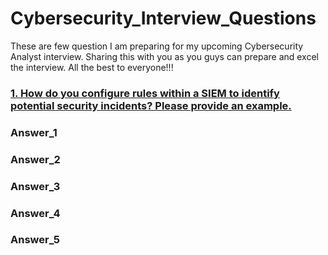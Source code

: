 # Cybersecurity_Interview_Questions

These are few question I am preparing for my upcoming Cybersecurity Analyst interview. 
Sharing this with you as you guys can prepare and excel the interview. 
All the best to everyone!!!

### [1. How do you configure rules within a SIEM to identify potential security incidents? Please provide an example.](#Answer_1)

### Answer_1
### Answer_2
### Answer_3
### Answer_4
### Answer_5
